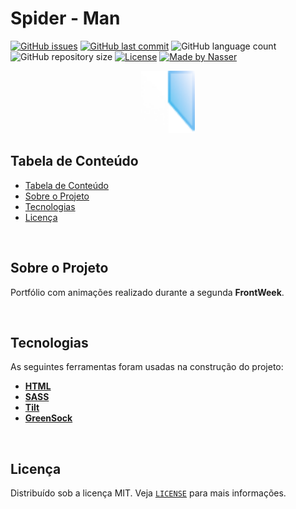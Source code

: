 # Spider - Man

<!-- PROJECT SHIELDS -->

[![GitHub issues](https://img.shields.io/github/issues-raw/CarlosETB/portfolio-animation-web.svg?style=flat-square)](https://github.com/CarlosETB/portfolio-animation-web/issues)
[![GitHub last commit](https://img.shields.io/github/last-commit/CarlosETB/portfolio-animation-web.svg?style=flat-square)](https://github.com/CarlosETB/portfolio-animation-web/commits/master)
![GitHub language count](https://img.shields.io/github/languages/count/CarlosETB/portfolio-animation-web?style=flat-square)
![GitHub repository size](https://img.shields.io/github/repo-size/CarlosETB/portfolio-animation-web?style=flat-square)
[![License](https://img.shields.io/badge/license-MIT-brightgreen?style=flat-square)](https://github.com/CarlosETB/portfolio-animation-web/stargazers)
[![Made by Nasser](https://img.shields.io/badge/made%20by-Násser_Yousef-%235fe36a?style=flat-square)](https://nyousefali.com.br/)

<!-- PROJECT LOGO -->

<p align="center">
    <img height="100px" src='img/logo.png' alt="Logo">
</p>

<!-- TABLE OF CONTENTS -->

## Tabela de Conteúdo

- [Tabela de Conteúdo](#tabela-de-conte%C3%BAdo)
- [Sobre o Projeto](#sobre-o-projeto)
- [Tecnologias](#tecnologias)
- [Licença](#licen%C3%A7a)

<br />

<!-- ABOUT THE PROJECT -->

## Sobre o Projeto

Portfólio com animações realizado durante a segunda **FrontWeek**.

<br />

<!-- USING -->

## Tecnologias

As seguintes ferramentas foram usadas na construção do projeto:

- **[HTML](https://www.w3schools.com/html/)**
- **[SASS](https://sass-lang.com/)**
- **[Tilt](https://gijsroge.github.io/tilt.js/)**
- **[GreenSock](https://greensock.com/docs/v2/)**

<br />

<!-- LICENSE -->

## Licença

Distribuído sob a licença MIT. Veja [`LICENSE`](./LICENSE) para mais informações.
